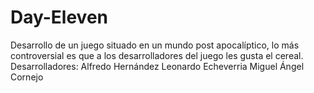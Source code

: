 # Day-Eleven
Desarrollo de un juego situado en un mundo post apocalíptico, lo más controversial es que a los desarrolladores del juego les gusta el cereal.
Desarrolladores:
Alfredo Hernández
Leonardo Echeverria
Miguel Ángel Cornejo
